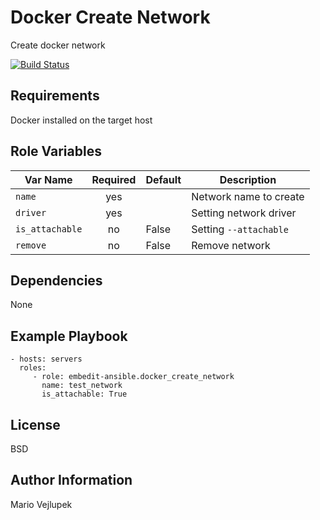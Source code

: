 Docker Create Network
=====================

Create docker network

[![Build Status](https://travis-ci.org/embedit-ansible/docker_create_network.svg?branch=master)](https://travis-ci.org/embedit-ansible/docker_create_network)

Requirements
------------

Docker installed on the target host

Role Variables
--------------

| Var Name           | Required | Default                               | Description            |
| ------------------ | :------: | ------------------------------------- | ---------------------- |
| `name`             | yes      |                                       | Network name to create |
| `driver`           | yes      |                                       | Setting network driver |
| `is_attachable`    | no       | False                                 | Setting `--attachable` |
| `remove`           | no       | False                                 | Remove network         |

Dependencies
------------

None

Example Playbook
----------------

    - hosts: servers
      roles:
         - role: embedit-ansible.docker_create_network
           name: test_network
           is_attachable: True

License
-------

BSD

Author Information
------------------

Mario Vejlupek
